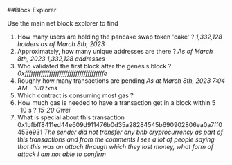 ##Block Explorer

Use the main net block explorer to find

1. How many users are holding the pancake swap token 'cake' ? *1,332,128 holders as of March 8th, 2023*
2. Approximately, how many unique addresses are there ? *As of March 8th, 2023 1,332,128 addresses*
3. Who validated the first block after the genesis block ? *0xfffffffffffffffffffffffffffffffffffffffe*
4. Roughly how many transactions are pending *As at March 8th, 2023 7:04 AM - 100 txns*
5. Which contract is consuming most gas ?
6. How much gas is needed to have a transaction get in a block within 5 -10 s ? *15-20 Gwei*
7. What is special about this transaction 0x1bfbff8411ed44e609d911476b0d35a28284545b690902806ea0a7ff0453e931 *The sender did not transfer any bnb cryprocurrency as part of this transactions and from the comments I see a lot of people saying that this was an attach through which they lost money, what form of attack I am not able to confirm*